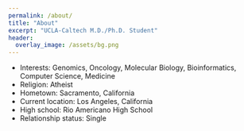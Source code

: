 ```yaml
---
permalink: /about/
title: "About"
excerpt: "UCLA-Caltech M.D./Ph.D. Student"
header:
  overlay_image: /assets/bg.png
---
```


* Interests: Genomics, Oncology, Molecular Biology, Bioinformatics, Computer Science, Medicine
* Religion: Atheist
* Hometown: Sacramento, California
* Current location: Los Angeles, California
* High school: Rio Americano High School
* Relationship status: Single
